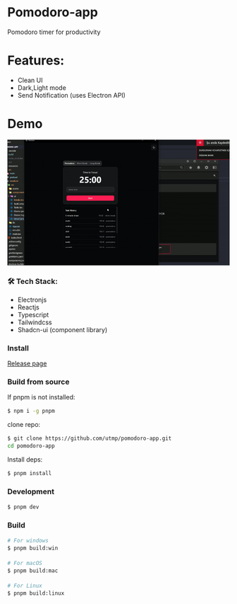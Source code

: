 # Pomodoro-app

Pomodoro timer for productivity

# Features: 
- Clean UI
- Dark,Light mode
- Send Notification (uses Electron API)
# Demo
<img src="./build/demo.gif" />


### 🛠 Tech Stack: 
- Electronjs
- Reactjs
- Typescript
- Tailwindcss
- Shadcn-ui (component library)

### Install
[Release page](https://github.com/utmp/pomodoro-app/releases)
### Build from source
If pnpm is not installed:
```bash
$ npm i -g pnpm
```
clone repo:
```bash
$ git clone https://github.com/utmp/pomodoro-app.git
cd pomodoro-app
```
Install deps:
```bash
$ pnpm install
```

### Development

```bash
$ pnpm dev
```
### Build

```bash
# For windows
$ pnpm build:win

# For macOS
$ pnpm build:mac

# For Linux
$ pnpm build:linux
```
